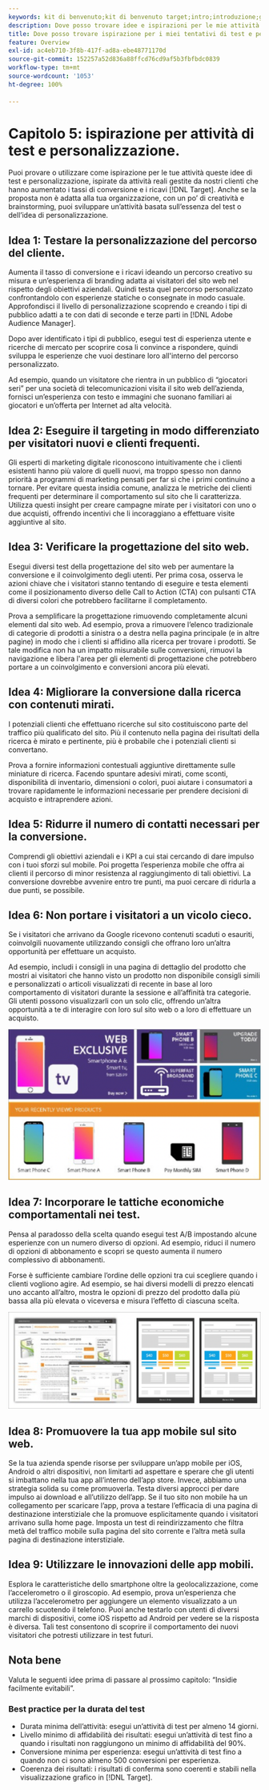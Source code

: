 ```yaml
---
keywords: kit di benvenuto;kit di benvenuto target;intro;introduzione;guida introduttiva
description: Dove posso trovare idee e ispirazioni per le mie attività di test e personalizzazione con l’utilizzo di Adobe Target.
title: Dove posso trovare ispirazione per i miei tentativi di test e personalizzazione?
feature: Overview
exl-id: ac4eb710-3f8b-417f-ad8a-ebe48771170d
source-git-commit: 152257a52d836a88ffcd76cd9af5b3fbfbdc0839
workflow-type: tm+mt
source-wordcount: '1053'
ht-degree: 100%

---
```


# Capitolo 5: ispirazione per attività di test e personalizzazione.

Puoi provare o utilizzare come ispirazione per le tue attività queste idee di test e personalizzazione, ispirate da attività reali gestite da nostri clienti che hanno aumentato i tassi di conversione e i ricavi [!DNL Target]. Anche se la proposta non è adatta alla tua organizzazione, con un po’ di creatività e brainstorming, puoi sviluppare un’attività basata sull’essenza del test o dell’idea di personalizzazione.

## Idea 1: Testare la personalizzazione del percorso del cliente.

Aumenta il tasso di conversione e i ricavi ideando un percorso creativo su misura e un’esperienza di branding adatta ai visitatori del sito web nel rispetto degli obiettivi aziendali. Quindi testa quel percorso personalizzato confrontandolo con esperienze statiche o consegnate in modo casuale. Approfondisci il livello di personalizzazione scoprendo e creando i tipi di pubblico adatti a te con dati di seconde e terze parti in [!DNL Adobe Audience Manager].

Dopo aver identificato i tipi di pubblico, esegui test di esperienza utente e ricerche di mercato per scoprire cosa li convince a rispondere, quindi sviluppa le esperienze che vuoi destinare loro all&#39;interno del percorso personalizzato.

Ad esempio, quando un visitatore che rientra in un pubblico di “giocatori seri” per una società di telecomunicazioni visita il sito web dell’azienda, fornisci un’esperienza con testo e immagini che suonano familiari ai giocatori e un’offerta per Internet ad alta velocità.

## Idea 2: Eseguire il targeting in modo differenziato per visitatori nuovi e clienti frequenti.

Gli esperti di marketing digitale riconoscono intuitivamente che i clienti esistenti hanno più valore di quelli nuovi, ma troppo spesso non danno priorità a programmi di marketing pensati per far sì che i primi continuino a tornare. Per evitare questa insidia comune, analizza le metriche dei clienti frequenti per determinare il comportamento sul sito che li caratterizza. Utilizza questi insight per creare campagne mirate per i visitatori con uno o due acquisti, offrendo incentivi che li incoraggiano a effettuare visite aggiuntive al sito.

## Idea 3: Verificare la progettazione del sito web.

Esegui diversi test della progettazione del sito web per aumentare la conversione e il coinvolgimento degli utenti. Per prima cosa, osserva le azioni chiave che i visitatori stanno tentando di eseguire e testa elementi come il posizionamento diverso delle Call to Action (CTA) con pulsanti CTA di diversi colori che potrebbero facilitarne il completamento.

Prova a semplificare la progettazione rimuovendo completamente alcuni elementi dal sito web. Ad esempio, prova a rimuovere l’elenco tradizionale di categorie di prodotti a sinistra o a destra nella pagina principale (e in altre pagine) in modo che i clienti si affidino alla ricerca per trovare i prodotti. Se tale modifica non ha un impatto misurabile sulle conversioni, rimuovi la navigazione e libera l&#39;area per gli elementi di progettazione che potrebbero portare a un coinvolgimento e conversioni ancora più elevati.

## Idea 4: Migliorare la conversione dalla ricerca con contenuti mirati.

I potenziali clienti che effettuano ricerche sul sito costituiscono parte del traffico più qualificato del sito. Più il contenuto nella pagina dei risultati della ricerca è mirato e pertinente, più è probabile che i potenziali clienti si convertano.

Prova a fornire informazioni contestuali aggiuntive direttamente sulle miniature di ricerca. Facendo spuntare adesivi mirati, come sconti, disponibilità di inventario, dimensioni o colori, puoi aiutare i consumatori a trovare rapidamente le informazioni necessarie per prendere decisioni di acquisto e intraprendere azioni.

## Idea 5: Ridurre il numero di contatti necessari per la conversione.

Comprendi gli obiettivi aziendali e i KPI a cui stai cercando di dare impulso con i tuoi sforzi sul mobile. Poi progetta l’esperienza mobile che offra ai clienti il percorso di minor resistenza al raggiungimento di tali obiettivi. La conversione dovrebbe avvenire entro tre punti, ma puoi cercare di ridurla a due punti, se possibile.

## Idea 6: Non portare i visitatori a un vicolo cieco.

Se i visitatori che arrivano da Google ricevono contenuti scaduti o esauriti, coinvolgili nuovamente utilizzando consigli che offrano loro un’altra opportunità per effettuare un acquisto.

Ad esempio, includi i consigli in una pagina di dettaglio del prodotto che mostri ai visitatori che hanno visto un prodotto non disponibile consigli simili e personalizzati o articoli visualizzati di recente in base al loro comportamento di visitatori durante la sessione e all’affinità tra categorie. Gli utenti possono visualizzarli con un solo clic, offrendo un’altra opportunità a te di interagire con loro sul sito web o a loro di effettuare un acquisto.

![Illustrazione di Consigli](/help/main/c-intro/assets/recs-illustration.png)

## Idea 7: Incorporare le tattiche economiche comportamentali nei test.

Pensa al paradosso della scelta quando esegui test A/B impostando alcune esperienze con un numero diverso di opzioni. Ad esempio, riduci il numero di opzioni di abbonamento e scopri se questo aumenta il numero complessivo di abbonamenti.

Forse è sufficiente cambiare l’ordine delle opzioni tra cui scegliere quando i clienti vogliono agire. Ad esempio, se hai diversi modelli di prezzo elencati uno accanto all’altro, mostra le opzioni di prezzo del prodotto dalla più bassa alla più elevata o viceversa e misura l’effetto di ciascuna scelta.

![Illustrazione delle tattiche comportamentali](/help/main/c-intro/assets/behavioral.png)

## Idea 8: Promuovere la tua app mobile sul sito web.

Se la tua azienda spende risorse per sviluppare un’app mobile per iOS, Android o altri dispositivi, non limitarti ad aspettare e sperare che gli utenti si imbattano nella tua app all’interno dell’app store. Invece, abbiamo una strategia solida su come promuoverla. Testa diversi approcci per dare impulso ai download e all’utilizzo dell’app. Se il tuo sito non mobile ha un collegamento per scaricare l’app, prova a testare l’efficacia di una pagina di destinazione interstiziale che la promuove esplicitamente quando i visitatori arrivano sulla home page. Imposta un test di reindirizzamento che filtra metà del traffico mobile sulla pagina del sito corrente e l’altra metà sulla pagina di destinazione interstiziale.

## Idea 9: Utilizzare le innovazioni delle app mobili.

Esplora le caratteristiche dello smartphone oltre la geolocalizzazione, come l’accelerometro o il giroscopio. Ad esempio, prova un’esperienza che utilizza l’accelerometro per aggiungere un elemento visualizzato a un carrello scuotendo il telefono. Puoi anche testarlo con utenti di diversi marchi di dispositivi, come iOS rispetto ad Android per vedere se la risposta è diversa. Tali test consentono di scoprire il comportamento dei nuovi visitatori che potresti utilizzare in test futuri.

## Nota bene

Valuta le seguenti idee prima di passare al prossimo capitolo: “Insidie facilmente evitabili”.

### Best practice per la durata del test

* Durata minima dell’attività: esegui un’attività di test per almeno 14 giorni.
* Livello minimo di affidabilità dei risultati: esegui un’attività di test fino a quando i risultati non raggiungono un minimo di affidabilità del 90%.
* Conversione minima per esperienza: esegui un’attività di test fino a quando non ci sono almeno 500 conversioni per esperienza.
* Coerenza dei risultati: i risultati di conferma sono coerenti e stabili nella visualizzazione grafico in [!DNL Target].
